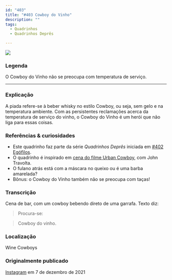 ```yaml
---
id: "403"
title: "#403 Cowboy do Vinho"
description: ""
tags:
  - Quadrinhos
  - Quadrinhos Deprês

---
```


![](https://bebiodicionario-com.s3.amazonaws.com/media/posts/202112/264225174_586173499143675_5952985702071519087_n_17977767004450635.jpg)

### Legenda

O Cowboy do Vinho não se preocupa com temperatura de serviço.

---

### Explicação

A piada refere-se à beber whisky no estilo Cowboy, ou seja, sem gelo e na temperatura ambiente. Com as persistentes reclamações acerca da temperatura de serviço do vinho, o Cowboy do Vinho é um herói que não liga para essas coisas.

### Referências & curiosidades
- Este quadrinho faz parte da série *Quadrinhos Deprês* iniciada em [#402 Egófilos](bod402/).
- O quadrinho é inspirado em [cena do filme Urban Cowboy](https://images.mubicdn.net/images/film/37659/cache-27537-1580947770/image-w1280.jpg), com John Travolta.
- O fulano atrás está com a máscara no queixo ou é uma barba amarelada?
- Bônus: o Cowboy do Vinho também não se preocupa com taças!


### Transcrição
Cena de bar, com um cowboy bebendo direto de uma garrafa.
Texto diz:
> Procura-se:

> Cowboy do vinho.

### Localização

Wine Cowboys

### Originalmente publicado

[Instagram](https://www.instagram.com/p/CXXGO1UsoxV/) em 7 de dezembro de 2021
